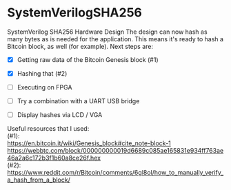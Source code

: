 # SystemVerilogSHA256

SystemVerilog SHA256 Hardware Design
The design can now hash as many bytes as is needed for the application.
This means it's ready to hash a Bitcoin block, as well (for example).
Next steps are:
- [X] Getting raw data of the Bitcoin Genesis block (#1)
- [X] Hashing that (#2)
- [ ] Executing on FPGA
- [ ] Try a combination with a UART USB bridge
- [ ] Display hashes via LCD / VGA


Useful resources that I used:  
(#1):  
https://en.bitcoin.it/wiki/Genesis_block#cite_note-block-1  
https://webbtc.com/block/000000000019d6689c085ae165831e934ff763ae46a2a6c172b3f1b60a8ce26f.hex  
(#2):  
https://www.reddit.com/r/Bitcoin/comments/6gl8ol/how_to_manually_verify_a_hash_from_a_block/
